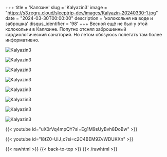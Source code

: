 +++
title = 'Калязин'
slug = 'Kalyazin3'
image = "https://s3.regru.cloud/sleeptrip-dev/images/Kalyazin-20240330-1.jpg"
date = "2024-03-30T00:00:00"
description = 'колокольня на воде и заброшка'
disqus_identifier = '98'
+++
Весной ещё не был у этой колокольни в Калязине. Попутно отснял заброшенный кардиологический санаторий. Но летом обязуюсь полетать там более информативно.

![Kalyazin3](https://s3.regru.cloud/sleeptrip-dev/images/Kalyazin-20240330-2.jpg)

![Kalyazin3](https://s3.regru.cloud/sleeptrip-dev/images/Kalyazin-20240330-3.jpg)

![Kalyazin3](https://s3.regru.cloud/sleeptrip-dev/images/Kalyazin-20240330-4.jpg)

![Kalyazin3](https://s3.regru.cloud/sleeptrip-dev/images/Kalyazin-20240330-5.jpg)

![Kalyazin3](https://s3.regru.cloud/sleeptrip-dev/images/Kalyazin-20240330-6.jpg)

![Kalyazin3](https://s3.regru.cloud/sleeptrip-dev/images/Kalyazin-20240330-7.jpg)

![Kalyazin3](https://s3.regru.cloud/sleeptrip-dev/images/Kalyazin-20240330-8.jpg)

![Kalyazin3](https://s3.regru.cloud/sleeptrip-dev/images/Kalyazin-20240330-9.jpg)

{{< youtube id="uX0rVq4mpQY?si=Eg1M9sUyBvh8DoBw" >}}

{{< youtube id="l8tZ0-UlJ_c?si=c2C4BEM9ZvWDUKXn" >}}

{{< rawhtml >}}
{{< back-to-top >}}
{{< /rawhtml >}}
